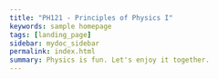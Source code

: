 ```yaml
---
title: "PH121 - Principles of Physics I"
keywords: sample homepage
tags: [landing_page]
sidebar: mydoc_sidebar
permalink: index.html
summary: Physics is fun. Let's enjoy it together.
---
```


